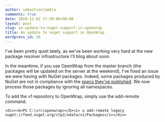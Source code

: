 ```yaml
---
author: sebastienlambla
comments: true
date: 2010-12-02 17:39:00+00:00
layout: post
slug: an-update-to-nuget-support-in-openwrap
title: An update to nuget support in OpenWrap
wordpress_id: 26
---
```


I've been pretty quiet lately, as we've been working very hard at the new package resolver infrastructure I'll blog about soon.




In the meantime, if you use OpenWrap from the master branch (the packages will be updated on the server at the weekend), I've fixed an issue we were having with NuGet packages. Indeed, some packages produced by NuGet are not in compliance with the [specs they've published](http://nuget.codeplex.com/documentation?title=Nuspec%20Format). We now process those packages by ignoring all namespaces.




To add the v1 repository to OpenWrap, simply use the add-remote command.



    
    <div><b>PS C:\src\openwrap></b><i> o add-remote legacy nuget://feed.nuget.org/ctp2/odata/v1/Packages</i></div>

